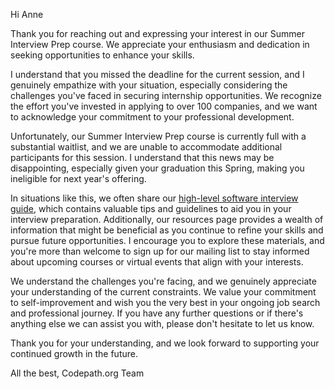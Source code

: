 Hi Anne

Thank you for reaching out and expressing your interest in our Summer Interview Prep course. We appreciate your enthusiasm and dedication in seeking opportunities to enhance your skills.

I understand that you missed the deadline for the current session, and I genuinely empathize with your situation, especially considering the challenges you've faced in securing internship opportunities. We recognize the effort you've invested in applying to over 100 companies, and we want to acknowledge your commitment to your professional development.

Unfortunately, our Summer Interview Prep course is currently full with a substantial waitlist, and we are unable to accommodate additional participants for this session. I understand that this news may be disappointing, especially given your graduation this Spring, making you ineligible for next year's offering.

In situations like this, we often share our [high-level software interview guide](http://tinyurl.com/codepathinterviewguide), which contains valuable tips and guidelines to aid you in your interview preparation. Additionally, our resources page provides a wealth of information that might be beneficial as you continue to refine your skills and pursue future opportunities. I encourage you to explore these materials, and you're more than welcome to sign up for our mailing list to stay informed about upcoming courses or virtual events that align with your interests.

We understand the challenges you're facing, and we genuinely appreciate your understanding of the current constraints. We value your commitment to self-improvement and wish you the very best in your ongoing job search and professional journey. If you have any further questions or if there's anything else we can assist you with, please don't hesitate to let us know.

Thank you for your understanding, and we look forward to supporting your continued growth in the future.

All the best,
Codepath.org Team